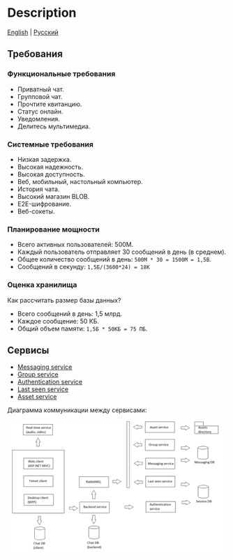 # Description

[English](Description.md) | [Русский](Description.ru.md)

## Требования

### Функциональные требования

- Приватный чат.
- Групповой чат.
- Прочтите квитанцию.
- Статус онлайн.
- Уведомления.
- Делитесь мультимедиа.

### Системные требования

- Низкая задержка.
- Высокая надежность.
- Высокая доступность.
- Веб, мобильный, настольный компьютер.
- История чата.
- Высокий магазин BLOB.
- E2E-шифрование.
- Веб-сокеты.

### Планирование мощности

- Всего активных пользователей: 500M.
- Каждый пользователь отправляет 30 сообщений в день (в среднем).
- Общее количество сообщений в день: `500M * 30 = 1500M = 1,5B`.
- Сообщений в секунду: `1,5Б/(3600*24) = 18К`

### Оценка хранилища

Как рассчитать размер базы данных?

- Всего сообщений в день: 1,5 млрд.
- Каждое сообщение: 50 КБ.
- Общий объем памяти: `1,5Б * 50КБ = 75 ПБ`.

## Сервисы

- [Messaging service](Services/MessagingService.ru.md)
- [Group service](Services/MessagingService.ru.md)
- [Authentication service](Services/AuthenticationService.ru.md)
- [Last seen service](Services/LastSeenService.ru.md)
- [Asset service](Services/AssetService.ru.md)

Диаграмма коммуникации между сервисами:

![SystemOverview](../img/Convo/SystemOverview.png)
